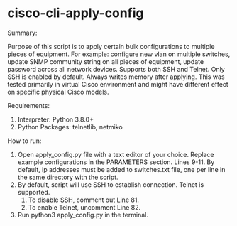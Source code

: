 # cisco-cli-apply-config

Summary:

Purpose of this script is to apply certain bulk configurations to multiple pieces of equipment. For example: configure
new vlan on multiple switches, update SNMP community string on all pieces of equipment, update password across all
network devices. Supports both SSH and Telnet. Only SSH is enabled by default. Always writes memory after applying. 
This was tested primarily in virtual Cisco environment and might have different effect on specific physical Cisco models.


Requirements:

1) Interpreter: Python 3.8.0+
2) Python Packages: telnetlib, netmiko

How to run:

1) Open apply_config.py file with a text editor of your choice. Replace example configurations in the PARAMETERS
   section. Lines 9-11. By default, ip addresses must be added to switches.txt file, one per line in the same directory
   with the script.
2) By default, script will use SSH to establish connection. Telnet is supported.
    1) To disable SSH, comment out Line 81.
    2) To enable Telnet, uncomment Line 82.
3) Run python3 apply_config.py in the terminal.
